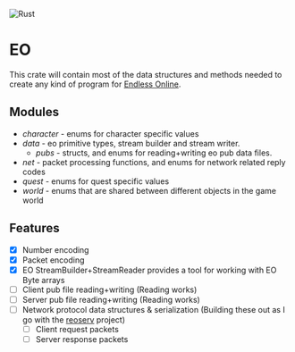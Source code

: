 ![Rust](https://github.com/sorokya/eo/workflows/Rust/badge.svg)

# EO
This crate will contain most of the data structures and methods needed
to create any kind of program for [Endless Online](https://game.eoserv.net/).

## Modules
* *character* - enums for character specific values
* *data* - eo primitive types, stream builder and stream writer.
    * *pubs* - structs, and enums for reading+writing eo pub data files.
* *net* - packet processing functions, and enums for network related reply codes
* *quest* - enums for quest specific values
* *world* - enums that are shared between different objects in the game world

## Features
* [x] Number encoding
* [x] Packet encoding
* [x] EO StreamBuilder+StreamReader provides a tool for working with EO Byte arrays
* [ ] Client pub file reading+writing (Reading works)
* [ ] Server pub file reading+writing (Reading works)
* [ ] Network protocol data structures & serialization (Building these out as I go with the [reoserv](https://github.com/sorokya/reoserv) project)
  * [ ] Client request packets
  * [ ] Server response packets
